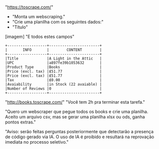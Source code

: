 "https://toscrape.com/"

- "Monta um webscraping."
- "Crie uma planilha com os seguintes dados:"
- "Título"

[imagem]
"E todos estes campos"

    +------------------+-----------------------+
    |       INFO       |        CONTENT        |
    +------------------+-----------------------+
    |Title             |A Light in the Attic   |
    |UPC               |a897fe39b1053632       |
    |Product Type      |Books                  |
    |Price (excl. tax) |₤51.77                 |
    |Price (excl. tax) |₤51.77                 |
    |Tax               |₤0.00                  |
    |Avaiability       |in Stock (22 avaiable) |
    |Number of Reviews |0                      |
    +------------------+-----------------------+

"http://books.toscrape.com/"
"Você tem 2h pra terminar esta tarefa."

"Quero um webscraper que pegue todos os books e crie uma planilha.
Aceito um arquivo csv, mas se gerar uma planilha xlsx ou ods, ganha
pontos extras."

"Aviso: serão feitas perguntas posteriormente que detectarão a
presença de código gerado via IA. O uso de IA é proibido e resultará
na reprovação imediata no processo seletivo."
